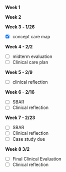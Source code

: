 **Week 1**

**Week 2**


**Week 3** **- 1/26**
- [x] concept care map

**Week 4  - 2/2**
- [ ] midterm evaluation
- [ ] Clinical care plan 

**Week 5 - 2/9**
- [ ] clinical reflection

**Week 6 - 2/16**
- [ ] SBAR
- [ ] Clinical reflection

**Week 7 - 2/23**
- [ ] SBAR
- [ ] Clinical reflection
- [ ] Case study due

**Week 8 3/2**
- [ ] Final Clinical Evaluation
- [ ] Clinical reflection